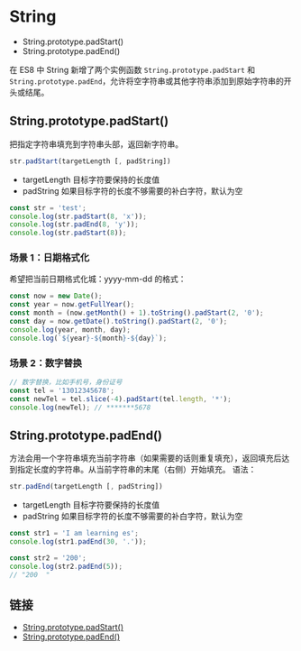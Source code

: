 # String

- String.prototype.padStart()
- String.prototype.padEnd()

在 ES8 中 String 新增了两个实例函数 `String.prototype.padStart` 和 `String.prototype.padEnd`，允许将空字符串或其他字符串添加到原始字符串的开头或结尾。

## String.prototype.padStart()

把指定字符串填充到字符串头部，返回新字符串。

```js
str.padStart(targetLength [, padString])
```

- targetLength 目标字符要保持的长度值
- padString 如果目标字符的长度不够需要的补白字符，默认为空

```js
const str = 'test';
console.log(str.padStart(8, 'x'));
console.log(str.padEnd(8, 'y'));
console.log(str.padStart(8));
```

### 场景 1：日期格式化

希望把当前日期格式化城：yyyy-mm-dd 的格式：

```js
const now = new Date();
const year = now.getFullYear();
const month = (now.getMonth() + 1).toString().padStart(2, '0');
const day = now.getDate().toString().padStart(2, '0');
console.log(year, month, day);
console.log(`${year}-${month}-${day}`);
```

### 场景 2：数字替换

```js
// 数字替换，比如手机号，身份证号
const tel = '13012345678';
const newTel = tel.slice(-4).padStart(tel.length, '*');
console.log(newTel); // *******5678
```

## String.prototype.padEnd()

方法会用一个字符串填充当前字符串（如果需要的话则重复填充），返回填充后达到指定长度的字符串。从当前字符串的末尾（右侧）开始填充。 语法：

```js
str.padEnd(targetLength [, padString])
```

- targetLength 目标字符要保持的长度值
- padString 如果目标字符的长度不够需要的补白字符，默认为空

```js
const str1 = 'I am learning es';
console.log(str1.padEnd(30, '.'));

const str2 = '200';
console.log(str2.padEnd(5));
// "200  "
```

## 链接

- [String.prototype.padStart()](https://developer.mozilla.org/zh-CN/docs/Web/JavaScript/Reference/Global_Objects/String/padStart)
- [String.prototype.padEnd()](https://developer.mozilla.org/zh-CN/docs/Web/JavaScript/Reference/Global_Objects/String/padEnd)
